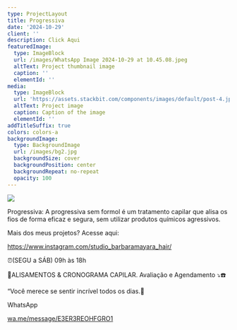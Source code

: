 ```yaml
---
type: ProjectLayout
title: Progressiva
date: '2024-10-29'
client: ''
description: Click Aqui
featuredImage:
  type: ImageBlock
  url: /images/WhatsApp Image 2024-10-29 at 10.45.08.jpeg
  altText: Project thumbnail image
  caption: ''
  elementId: ''
media:
  type: ImageBlock
  url: 'https://assets.stackbit.com/components/images/default/post-4.jpeg'
  altText: Project image
  caption: Caption of the image
  elementId: ''
addTitleSuffix: true
colors: colors-a
backgroundImage:
  type: BackgroundImage
  url: /images/bg2.jpg
  backgroundSize: cover
  backgroundPosition: center
  backgroundRepeat: no-repeat
  opacity: 100
---
```

![](/images/WhatsApp%20Image%202024-10-29%20at%2010.45.08.jpeg)

Progressiva: A progressiva sem formol é um tratamento capilar que alisa os fios de forma eficaz e segura, sem utilizar produtos químicos agressivos.

Mais dos meus projetos? Acesse aqui:

<https://www.instagram.com/studio_barbaramayara_hair/>

⏰️(SEGU a SÁB) 09h às 18h

🥇ALISAMENTOS & CRONOGRAMA CAPILAR.
Avaliação e Agendamento ⤵️☎️

“Você merece se sentir incrível todos os dias.👑

WhatsApp

[wa.me/message/E3ER3REOHFGRO1](https://l.instagram.com/?u=https%3A%2F%2Fwa.me%2Fmessage%2FE3ER3REOHFGRO1%3Ffbclid%3DPAZXh0bgNhZW0CMTEAAaZGcGVujYOqD31k2z55FiHrE8vDagN7n6ucreSPmtpHf0j1yH0WCxWr79Q_aem_Ba0uoebtFwlYuTC0Z9Wiwg\&e=AT0T6-l4dNm_uMguY9LtlNJjP7bC_wf9ZVdi53B4_NfS8V2iQMOb_IjwiyEaiUIXFg6185DiolXoy3ILf7-u95b5BFcSXwvVPnNtF-A)





